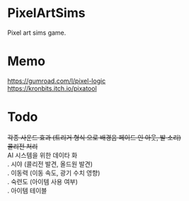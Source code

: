 # PixelArtSims
Pixel art sims game.

# Memo
https://gumroad.com/l/pixel-logic  
https://kronbits.itch.io/pixatool  
  
# Todo
~~각종 사운드 효과 (트리거 형식 으로 배경음 페이드 인 아웃, 발 소리)~~  
~~콜리전 처리~~  
AI 시스템을 위한 데이타 화  
. 시야 (콜리전 발견, 올드원 발견)  
. 이동력 (이동 속도, 광기 수치 영향)  
. 숙련도 (아이템 사용 여부)  
. 아이템 테이블  

